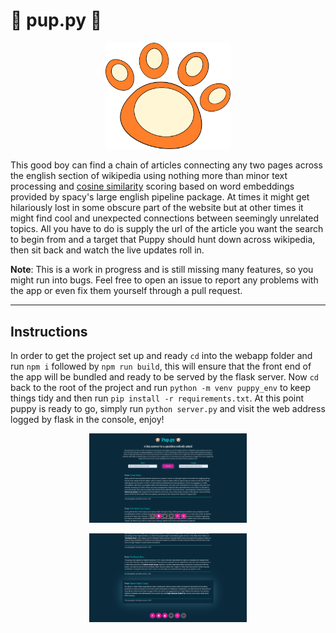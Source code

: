 
# 🐶 pup.py 🐶

<p align="center"><img src="./preview/puppy.png" width="200px"/></p>

This good boy can find a chain of articles connecting any two pages across the english section of wikipedia using nothing more than minor text processing and [cosine similarity](https://spacy.io/usage/linguistic-features#vectors-similarity) scoring based on word embeddings provided by spacy's large english pipeline package. At times it might get hilariously lost in some obscure part of the website but at other times it might find cool and unexpected connections between seemingly unrelated topics. All you have to do is supply the url of the article you want the search to begin from and a target that Puppy should hunt down across wikipedia, then sit back and watch the live updates roll in.

**Note**: This is a work in progress and is still missing many features, so you might run into bugs. Feel free to open an issue to report any problems with the app or even fix them yourself through a pull request.

------------------
## Instructions

In order to get the project set up and ready `cd` into the webapp folder and run `npm i` followed by `npm run build`, this will ensure that the front end of the app will be bundled and ready to be served by the flask server. Now `cd` back to the root of the project and run `python -m venv puppy_env` to keep things tidy and then run `pip install -r requirements.txt`. At this point puppy is ready to go, simply run `python server.py` and visit the web address logged by flask in the console, enjoy!

<p align="center"><img src="./preview/puppy_start.png" width="50%"/></p>

<p align="center"><img src="./preview/puppy_result.png" width="50%"/></p>